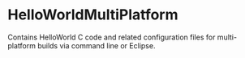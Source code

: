 # HelloWorldMultiPlatform
Contains HelloWorld C code and related configuration files for multi-platform builds via command line or Eclipse.
